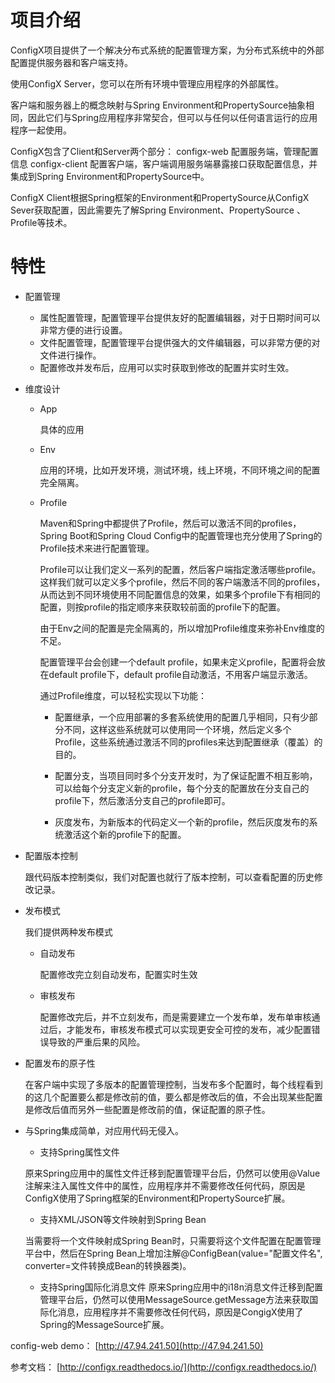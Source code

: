 # 项目介绍

ConfigX项目提供了一个解决分布式系统的配置管理方案，为分布式系统中的外部配置提供服务器和客户端支持。

使用ConfigX Server，您可以在所有环境中管理应用程序的外部属性。

客户端和服务器上的概念映射与Spring Environment和PropertySource抽象相同，因此它们与Spring应用程序非常契合，但可以与任何以任何语言运行的应用程序一起使用。


ConfigX包含了Client和Server两个部分：
configx-web 配置服务端，管理配置信息
configx-client 配置客户端，客户端调用服务端暴露接口获取配置信息，并集成到Spring Environment和PropertySource中。

ConfigX Client根据Spring框架的Environment和PropertySource从ConfigX Sever获取配置，因此需要先了解Spring Environment、PropertySource 、Profile等技术。


# 特性

* 配置管理
    - 属性配置管理，配置管理平台提供友好的配置编辑器，对于日期时间可以非常方便的进行设置。
    - 文件配置管理，配置管理平台提供强大的文件编辑器，可以非常方便的对文件进行操作。
    - 配置修改并发布后，应用可以实时获取到修改的配置并实时生效。

* 维度设计
    - App

        具体的应用

    - Env

        应用的环境，比如开发环境，测试环境，线上环境，不同环境之间的配置完全隔离。

    - Profile

        Maven和Spring中都提供了Profile，然后可以激活不同的profiles，Spring Boot和Spring Cloud Config中的配置管理也充分使用了Spring的Profile技术来进行配置管理。

        Profile可以让我们定义一系列的配置，然后客户端指定激活哪些profile。这样我们就可以定义多个profile，然后不同的客户端激活不同的profiles，从而达到不同环境使用不同配置信息的效果，如果多个profile下有相同的配置，则按profile的指定顺序来获取较前面的profile下的配置。

        由于Env之间的配置是完全隔离的，所以增加Profile维度来弥补Env维度的不足。

        配置管理平台会创建一个default profile，如果未定义profile，配置将会放在default profile下，default profile自动激活，不用客户端显示激活。

        通过Profile维度，可以轻松实现以下功能：

        + 配置继承，一个应用部署的多套系统使用的配置几乎相同，只有少部分不同，这样这些系统就可以使用同一个环境，然后定义多个Profile，这些系统通过激活不同的profiles来达到配置继承（覆盖）的目的。

        + 配置分支，当项目同时多个分支开发时，为了保证配置不相互影响，可以给每个分支定义新的profile，每个分支的配置放在分支自己的profile下，然后激活分支自己的profile即可。

        + 灰度发布，为新版本的代码定义一个新的profile，然后灰度发布的系统激活这个新的profile下的配置。

* 配置版本控制

    跟代码版本控制类似，我们对配置也就行了版本控制，可以查看配置的历史修改记录。

* 发布模式

    我们提供两种发布模式

    - 自动发布

        配置修改完立刻自动发布，配置实时生效

    - 审核发布

        配置修改完后，并不立刻发布，而是需要建立一个发布单，发布单审核通过后，才能发布，审核发布模式可以实现更安全可控的发布，减少配置错误导致的严重后果的风险。

* 配置发布的原子性

    在客户端中实现了多版本的配置管理控制，当发布多个配置时，每个线程看到的这几个配置要么都是修改前的值，要么都是修改后的值，不会出现某些配置是修改后值而另外一些配置是修改前的值，保证配置的原子性。

* 与Spring集成简单，对应用代码无侵入。

    - 支持Spring属性文件

    原来Spring应用中的属性文件迁移到配置管理平台后，仍然可以使用@Value注解来注入属性文件中的属性，应用程序并不需要修改任何代码，原因是ConfigX使用了Spring框架的Environment和PropertySource扩展。

    - 支持XML/JSON等文件映射到Spring Bean

    当需要将一个文件映射成Spring Bean时，只需要将这个文件配置在配置管理平台中，然后在Spring Bean上增加注解@ConfigBean(value="配置文件名", converter=文件转换成Bean的转换器类)。

    - 支持Spring国际化消息文件
    原来Spring应用中的i18n消息文件迁移到配置管理平台后，仍然可以使用MessageSource.getMessage方法来获取国际化消息，应用程序并不需要修改任何代码，原因是CongigX使用了Spring的MessageSource扩展。


config-web demo： [http://47.94.241.50](http://47.94.241.50)

参考文档： [http://configx.readthedocs.io/](http://configx.readthedocs.io/)

